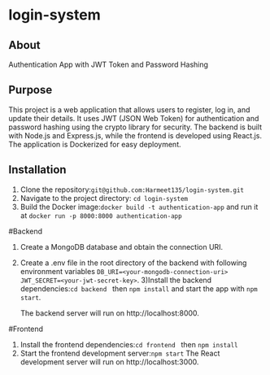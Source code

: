 # login-system

## About
Authentication App with JWT Token and Password Hashing

## Purpose
This project is a web application that allows users to register, log in, and update their details. It uses JWT (JSON Web Token) for authentication and password hashing using the crypto library for security. The backend is built with Node.js and Express.js, while the frontend is developed using React.js. The application is Dockerized for easy deployment.

## Installation
1) Clone the repository:```git@github.com:Harmeet135/login-system.git```
2) Navigate to the project directory: `cd login-system`
3) Build the Docker image:`docker build -t authentication-app` and run it at `docker run -p 8000:8000 authentication-app`

#Backend 

1) Create a MongoDB database and obtain the connection URI.
2) Create a .env file in the root directory of the backend with following environment variables `DB_URI=<your-mongodb-connection-uri> 
JWT_SECRET=<your-jwt-secret-key>`.
3)Install the backend dependencies:`cd backend ` then `npm install` and start the app with `npm start`.

    The backend server will run on http://localhost:8000.

#Frontend

1) Install the frontend dependencies:`cd frontend ` then `npm install`
2) Start the frontend development server:`npm start`
    The React development server will run on http://localhost:3000.
